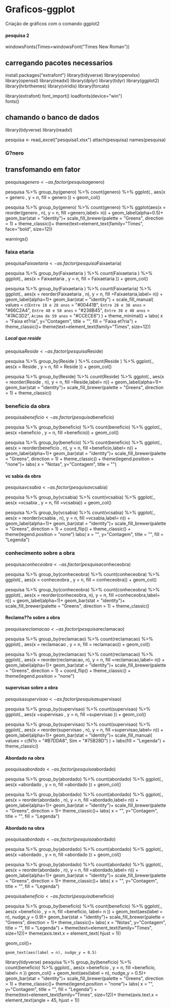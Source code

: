 # Graficos-ggplot
Criação de gráficos com o comando ggplot2
#### pesquisa 2 ####
windowsFonts(Times=windowsFont("Times New Roman"))

## carregando pacotes necessarios 
install.packages("extrafont")
library(tidyverse)
library(openxlsx)
library(openssl)
library(readxl)
library(dplyr)
library(tidyr)
library(ggplot2)
library(hrbrthemes)
library(viridis)
library(forcats)

library(extrafont)
font_import()
loadfonts(device="win")   
fonts() 

## chamando o banco de dados ##

library(tidyverse)
library(readxl)


pesquisa <- read_excel("pesquisa1.xlsx")
attach(pesquisa)
names(pesquisa)



### G?nero ####
## transfomando em fator ##

pesquisa$genero <- as.factor(pesquisa$genero)

pesquisa %>%
  group_by(genero) %>%
  count(genero) %>%
  ggplot(., aes(x = genero , y = n, fill = genero )) +
  geom_col()



pesquisa %>%
  group_by(genero) %>%
  count(genero) %>%
  ggplot(aes(x = reorder(genero , n), y = n, fill =genero,label= n)) +
  geom_label(alpha=0.5)+
  geom_bar(stat = "identity")+
  scale_fill_brewer(palette = "Greens", direction = 1) +
  theme_classic()+
  theme(text=element_text(family="Times", face="bold", size=12))

warnings()


### faixa etaria 

pesquisa$Faixaetaria  <- as.factor(pesquisa$Faixaetaria)

pesquisa %>%
  group_by(Faixaetaria ) %>%
  count(Faixaetaria ) %>%
  ggplot(., aes(x = Faixaetaria , y = n, fill = Faixaetaria )) +
  geom_col()



pesquisa %>%
  group_by(Faixaetaria ) %>%
  count(Faixaetaria) %>%
  ggplot(., aes(x = reorder(Faixaetaria , n), y = n, fill =Faixaetaria,label= n)) +
  geom_label(alpha=1)+
  geom_bar(stat = "identity") +
  scale_fill_manual(
    values = c(`Entre 18 e 28 anos` = "#00441B",
               `Entre 28 e 38 anos` = "#66C2A4",
               `Entre 48 e 58 anos` = "#238B45",
               `Entre 38 e 48 anos` = "#7AC3D2",
               `Acima de 59 anos` = "#CCECE6")
  ) +
  theme_minimal() +
  labs(
    x = "Faixa et?ria", y="Contagem",
    title = "", fill = "Faixa et?ria") +
  theme_classic()+
  theme(text=element_text(family="Times", size=12))


##### Local que reside ### 

pesquisa$Reside <- as.factor(pesquisa$Reside)

pesquisa %>%
  group_by(Reside ) %>%
  count(Reside ) %>%
  ggplot(., aes(x = Reside , y = n, fill = Reside )) +
  geom_col()



pesquisa %>%
  group_by(Reside) %>%
  count(Reside) %>%
  ggplot(., aes(x = reorder(Reside , n), y = n, fill =Reside,label= n)) +
  geom_label(alpha=1)+
  geom_bar(stat = "identity")+
    scale_fill_brewer(palette = "Greens", direction = 1) +
    theme_classic()


### beneficio da obra 

pesquisa$beneficio <- as.factor(pesquisa$beneficio)

pesquisa %>%
  group_by(beneficio) %>%
  count(beneficio) %>%
  ggplot(., aes(x =beneficio , y = n, fill =beneficio)) +
  geom_col()



pesquisa %>%
  group_by(beneficio) %>%
  count(beneficio) %>%
  ggplot(., aes(x = reorder(beneficio , n), y = n, fill =beneficio,label= n)) +
  geom_label(alpha=1)+
  geom_bar(stat = "identity")+
  scale_fill_brewer(palette = "Greens", direction = 1) +
  theme_classic() +
  theme(legend.position = "none")+
  labs(
    x = "Notas", y="Contagem",
    title = "")

#### vc sabia da obra 

pesquisa$vcsabia <- as.factor(pesquisa$vcsabia)

pesquisa %>%
  group_by(vcsabia) %>%
  count(vcsabia) %>%
  ggplot(., aes(x =vcsabia , y = n, fill =vcsabia)) +
  geom_col()



pesquisa %>%
  group_by(vcsabia) %>%
  count(vcsabia) %>%
  ggplot(., aes(x = reorder(vcsabia , n), y = n, fill =vcsabia,label= n)) +
  geom_label(alpha=1)+
  geom_bar(stat = "identity")+
  scale_fill_brewer(palette = "Greens", direction = 1) +
  coord_flip() +
  theme_classic() +
  theme(legend.position = "none")
labs(
  x = "", y="Contagem",
  title = "", fill = "Legenda")

### conhecimento sobre a obra

pesquisa$conheceobra <- as.factor(pesquisa$conheceobra)

pesquisa %>%
  group_by(conheceobra) %>%
  count(conheceobra) %>%
  ggplot(., aes(x = conheceobra , y = n, fill = conheceobra)) +
  geom_col()



pesquisa %>%
  group_by(conheceobra) %>%
  count(conheceobra) %>%
  ggplot(., aes(x = reorder(conheceobra, n), y = n, fill =conheceobra,label= n)) +
  geom_label(alpha=1)+
  geom_bar(stat = "identity")+
  scale_fill_brewer(palette = "Greens", direction = 1) +
  theme_classic()




#### Reclama??o sobre a obra 

pesquisa$reclamacao <- as.factor(pesquisa$reclamacao)

pesquisa %>%
  group_by(reclamacao) %>%
  count(reclamacao) %>%
  ggplot(., aes(x = reclamacao , y = n, fill = reclamacao)) +
  geom_col()



pesquisa %>%
  group_by(reclamacao) %>%
  count(reclamacao) %>%
  ggplot(., aes(x = reorder(reclamacao, n), y = n, fill =reclamacao,label= n)) +
  geom_label(alpha=1)+
  geom_bar(stat = "identity")+
  scale_fill_brewer(palette = "Greens", direction = 1) +
  coord_flip() +
  theme_classic() +
  theme(legend.position = "none")

#### supervisao sobre a obra 

pesquisa$supervisao <- as.factor(pesquisa$supervisao)

pesquisa %>%
  group_by(supervisao) %>%
  count(supervisao) %>%
  ggplot(., aes(x =supervisao , y = n, fill =supervisao )) +
  geom_col()



pesquisa %>%
  group_by(supervisao) %>%
  count(supervisao) %>%
  ggplot(., aes(x = reorder(supervisao , n), y = n, fill =supervisao,label= n)) +
  geom_label(alpha=1)+
  geom_bar(stat = "identity")+
  scale_fill_manual(
    values = c(N?o = "#B7DDA8",
               Sim = "#75B28D")
  ) +
  labs(fill = "Legenda") +
  theme_classic()

#### Abordado na obra 

pesquisa$abordado <- as.factor(pesquisa$abordado)

pesquisa %>%
  group_by(abordado) %>%
  count(abordado) %>%
  ggplot(., aes(x =abordado , y = n, fill =abordado )) +
  geom_col()



pesquisa %>%
  group_by(abordado) %>%
  count(abordado) %>%
  ggplot(., aes(x = reorder(abordado , n), y = n, fill =abordado,label= n)) +
  geom_label(alpha=1)+
  geom_bar(stat = "identity")+
  scale_fill_brewer(palette = "Greens", direction = 1)+
  theme_classic()+
labs(
  x = "", y="Contagem",
  title = "", fill = "Legenda")

#### Abordado na obra 

pesquisa$abordado <- as.factor(pesquisa$abordado)

pesquisa %>%
  group_by(abordado) %>%
  count(abordado) %>%
  ggplot(., aes(x =abordado , y = n, fill =abordado )) +
  geom_col()



pesquisa %>%
  group_by(abordado) %>%
  count(abordado) %>%
  ggplot(., aes(x = reorder(abordado , n), y = n, fill =abordado,label= n)) +
  geom_label(alpha=1)+
  geom_bar(stat = "identity")+
  scale_fill_brewer(palette = "Greens", direction = 1)+
  theme_classic()+
  labs(
    x = "", y="Contagem",
    title = "", fill = "Legenda")


  

pesquisa$beneficio <- as.factor(pesquisa$beneficio)
  
pesquisa %>%
  group_by(beneficio) %>%
  count(beneficio) %>%
  ggplot(., aes(x =beneficio , y = n, fill =beneficio, label= n )) +
  geom_text(aes(label = n), nudge_y = 0.9)+
  geom_bar(stat = "identity")+
  scale_fill_brewer(palette = "Greens", direction = 1)+
  theme_classic()+
  labs(
    x = "Notas", y="Contagem",
    title = "", fill = "Legenda") +
  theme(text=element_text(family="Times", size=12))+
  theme(axis.text.x = element_text( hjust = 1))

  geom_col()+
    
    
    
    
    geom_text(aes(label = n), nudge_y = 0.5)
  
  
  
  
  library(tidyverse)
  pesquisa %>%
    group_by(beneficio) %>%
    count(beneficio) %>%
    ggplot(., aes(x =beneficio , y = n, fill =beneficio, label= n ))
    geom_col() +
    geom_text(aes(label = n), nudge_y = 0.5)+
      geom_bar(stat = "identity")+
    scale_fill_brewer(palette = "Greens", direction = 1) +
    theme_classic()+
    theme(legend.position = "none")+
    labs(
      x = "", y="Contagem",
      title = "", fill = "Legenda") +
    theme(text=element_text(family="Times", size=12))+
    theme(axis.text.x = element_text(angle = 45, hjust = 1))
